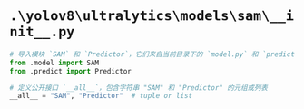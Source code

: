 # `.\yolov8\ultralytics\models\sam\__init__.py`

```py
# 导入模块 `SAM` 和 `Predictor`，它们来自当前目录下的 `model.py` 和 `predict.py`
from .model import SAM
from .predict import Predictor

# 定义公开接口 `__all__`，包含字符串 "SAM" 和 "Predictor" 的元组或列表
__all__ = "SAM", "Predictor"  # tuple or list
```